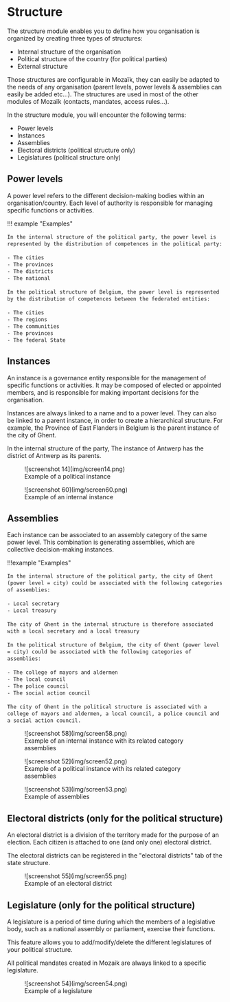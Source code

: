 # Structure

The structure module enables you to define how you organisation is organized by creating three types of structures:

- Internal structure of the organisation
- Political structure of the country (for political parties)
- External structure

Those structures are configurable in Mozaïk, they can easily be adapted to the needs of any organisation (parent levels, power levels & assemblies can easily be added etc...). The structures are used in most of the other modules of Mozaïk (contacts, mandates, access rules...).

In the structure module, you will encounter the following terms: 

- Power levels
- Instances
- Assemblies
- Electoral districts (political structure only)
- Legislatures (political structure only)

## Power levels

A power level refers to the different decision-making bodies within an organisation/country. Each level of authority is responsible for managing specific functions or activities.


!!! example "Examples"

    In the internal structure of the political party, the power level is represented by the distribution of competences in the political party:

    - The cities
    - The provinces
    - The districts
    - The national

    In the political structure of Belgium, the power level is represented by the distribution of competences between the federated entities:

    - The cities
    - The regions
    - The communities
    - The provinces
    - The federal State

## Instances

An instance is a governance entity responsible for the management of specific functions or activities. It may be composed of elected or appointed members, and is responsible for making important decisions for the organisation.

Instances are always linked to a name and to a power level. They can also be linked to a parent instance, in order to create a hierarchical structure. For example, the Province of East Flanders in Belgium is the parent instance of the city of Ghent.

In the internal structure of the party, The instance of Antwerp has the district of Antwerp as its parents. 


<figure markdown>
![screenshot 14](img/screen14.png)
<figcaption>Example of a political instance</figcaption>
</figure>

<figure markdown>
![screenshot 60](img/screen60.png)
<figcaption>Example of an internal instance</figcaption>
</figure>


## Assemblies

Each instance can be associated to an assembly category of the same power level. This combination is generating assemblies, which are collective decision-making instances.


!!!example "Examples"

    In the internal structure of the political party, the city of Ghent (power level = city) could be associated with the following categories of assemblies:

    - Local secretary
    - Local treasury

    The city of Ghent in the internal structure is therefore associated with a local secretary and a local treasury

    In the political structure of Belgium, the city of Ghent (power level = city) could be associated with the following categories of assemblies:

    - The college of mayors and aldermen 
    - The local council
    - The police council
    - The social action council

    The city of Ghent in the political structure is associated with a college of mayors and aldermen, a local council, a police council and a social action council. 

<figure markdown>
![screenshot 58](img/screen58.png)
<figcaption>Example of an internal instance with its related category assemblies</figcaption>
</figure>

<figure markdown>
![screenshot 52](img/screen52.png)
<figcaption>Example of a political instance with its related category assemblies</figcaption>
</figure>

<figure markdown>
![screenshot 53](img/screen53.png)
<figcaption>Example of assemblies</figcaption>
</figure>

## Electoral districts (only for the political structure)

An electoral district is a division of the territory made for the purpose of an election. Each citizen is attached to one (and only one) electoral district.

The electoral districts can be registered in the "electoral districts" tab of the state structure.

<figure markdown>
![screenshot 55](img/screen55.png)
<figcaption>Example of an electoral district</figcaption>
</figure>

## Legislature (only for the political structure)

A legislature is a period of time during which the members of a legislative body, such as a national assembly or parliament, exercise their functions.

This feature allows you to add/modify/delete the different legislatures of your political structure.

All political mandates created in Mozaik are always linked to a specific legislature.

<figure markdown>
![screenshot 54](img/screen54.png)
<figcaption>Example of a legislature</figcaption>
</figure>